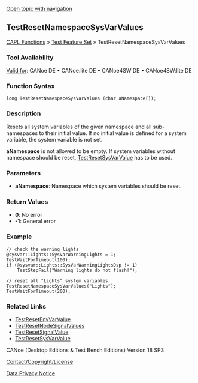 [Open topic with navigation](../../../../../CANoeDEFamily.htm#Topics/CAPLFunctions/Test/Functions/CAPLfunctionTestResetNamespaceSysVarValues.md)

## TestResetNamespaceSysVarValues

[CAPL Functions](../../CAPLfunctions.md) » [Test Feature Set](../CAPLfunctionsTFSOverview.md) » TestResetNamespaceSysVarValues

### Tool Availability

[Valid for](../../../Shared/FeatureAvailability.md): CANoe DE • CANoe:lite DE • CANoe4SW DE • CANoe4SW:lite DE

### Function Syntax

```plaintext
long TestResetNamespaceSysVarValues (char aNamespace[]);
```

### Description

Resets all system variables of the given namespace and all sub-namespaces to their initial value. If no initial value is defined for a system variable, the system variable is not set.

**aNamespace** is not allowed to be empty. If system variables without namespace should be reset, [TestResetSysVarValue](CAPLfunctionTestResetSysVarValue.md) has to be used.

### Parameters

- **aNamespace**: Namespace which system variables should be reset.

### Return Values

- **0**: No error
- **-1**: General error

### Example

```plaintext
// check the warning lights
@sysvar::Lights::SysVarWarningLights = 1;
TestWaitForTimeout(100);
if (@sysvar::Lights::SysVarWarningLightsDsp != 1)
    TestStepFail("Warning lights do not flash!");

// reset all "Lights" system variables
TestResetNamespaceSysVarValues("Lights");
TestWaitForTimeout(200);
```

### Related Links

- [TestResetEnvVarValue](CAPLfunctionTestResetEnvVarValue.md)
- [TestResetNodeSignalValues](CAPLfunctionTestResetNodeSignalValues.md)
- [TestResetSignalValue](CAPLfunctionTestResetSignalValue.md)
- [TestResetSysVarValue](CAPLfunctionTestResetSysVarValue.md)

CANoe (Desktop Editions & Test Bench Editions) Version 18 SP3

[Contact/Copyright/License](../../../Shared/ContactCopyrightLicense.md)

[Data Privacy Notice](https://www.vector.com/int/en/company/get-info/privacy-policy/)
